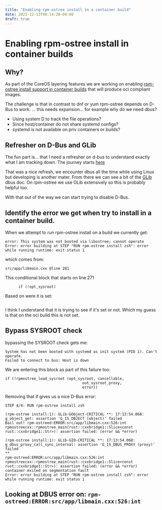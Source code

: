 ```yaml
---
title: "Enabling rpm-ostree install in a container build"
date: 2021-12-13T00:14:20-04:00
draft: true
---
```


# Enabling rpm-ostree install in container builds

## Why?

As part of the CoreOS layering features we are working on enabling [rpm-ostree install support in container builds](https://github.com/coreos/rpm-ostree/issues/3227) that will produce oci compliant images. 

The challenge is that in contrast to dnf or yum rpm-ostree depends on D-Bus to work. 
... this needs expansion... for example why do we need dbus?

- Using system D to track the file operations? 
- Since host/container do not share systemd configs? 
- systemd is not available on priv containers or builds?

## Refresher on D-Bus and GLib
The fun part is... that I need a refresher on d-bus to understand exactly what I am tracking down. The journey starts [here](https://dbus.freedesktop.org/doc/dbus-tutorial.html)

That was a nice refresh, we encounter dbus all the time while using Linux but developing is another mater. From there we can see a bit of the [GLib](https://docs.gtk.org/gio/) dbus doc. On rpm-ostree we use GLib extensively so this is probably helpful too.

With that out of the way we can start trying to disable D-Bus.

## Identify the error we get when try to install in a container build.

When we attempt to run rpm-ostree install on a build we currently get:

```
error: This system was not booted via libostree; cannot operate
Error: error building at STEP "RUN rpm-ostree install zsh": error while running runtime: exit status 1
```

which comes from:
```
src/app/libmain.cxx @line 281
```

This conditional block that starts on line 271
```
      if (!opt_sysroot)
```

Based on were it is set:
```  { "sysroot", 0, 0, G_OPTION_ARG_STRING, &opt_sysroot, "Use system root SYSROOT (default: /)", "SYSROOT" },
```

I think I understand that it is trying to see if it's set or not. Which my guess is that on the oci build this is not set.

## Bypass SYSROOT check

bypassing the SYSROOT check gets me:

```
System has not been booted with systemd as init system (PID 1). Can't operate.
Failed to connect to bus: Host is down
```

We are entering this block as part of this failure too:

```
if (!rpmostree_load_sysroot (opt_sysroot, cancellable,
                                   out_sysroot_proxy,
                                   error))
```

Removing that if gives us a nice D-Bus error:

```
STEP 4/4: RUN rpm-ostree install zsh

(rpm-ostree install:1): GLib-GObject-CRITICAL **: 17:13:54.068: g_object_get: assertion 'G_IS_OBJECT (object)' failed
Bail out! rpm-ostreed:ERROR:src/app/libmain.cxx:526:int rpmostreecxx::rpmostree_main(rust::cxxbridge1::Slice<const rust::cxxbridge1::Str>): assertion failed: (error && *error)

(rpm-ostree install:1): GLib-GIO-CRITICAL **: 17:13:54.068: g_dbus_proxy_call_sync_internal: assertion 'G_IS_DBUS_PROXY (proxy)' failed
**
rpm-ostreed:ERROR:src/app/libmain.cxx:526:int rpmostreecxx::rpmostree_main(rust::cxxbridge1::Slice<const rust::cxxbridge1::Str>): assertion failed: (error && *error)
container exited on segmentation fault
Error: error building at STEP "RUN rpm-ostree install zsh": error while running runtime: exit status 1
```

## Looking at DBUS error on: `rpm-ostreed:ERROR:src/app/libmain.cxx:526:int`

